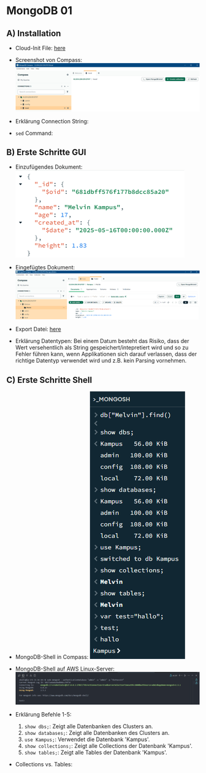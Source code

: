 # MongoDB 01

## A) Installation

- Cloud-Init File: [here](/m165-NoSQL/aws/MongoDB/cloud-init.yml)

- Screenshot von Compass: ![Screenshot von MongoDB Compass](/m165-NoSQL/x-resources/m/01/compass.png)

- Erklärung Connection String: 

- `sed` Command:

## B) Erste Schritte GUI

- Einzufügendes Dokument: ![JSON eines MongoDB Dokument](/m165-NoSQL/x-resources/m/01/json.png)

- Eingefügtes Dokument: ![Eingefügtes JSON Dokument in MongoDB Compass](/m165-NoSQL/x-resources/m/01/document.png)

- Export Datei: [here](./Kampus.Melvin.json)

- Erklärung Datentypen: Bei einem Datum besteht das Risiko, dass der Wert versehentlich als String gespeichert/intepretiert wird und so zu Fehler führen kann, wenn Applikationen sich darauf verlassen, dass der richtige Datentyp verwendet wird und z.B. kein Parsing vornehmen.

## C) Erste Schritte Shell

- MongoDB-Shell in Compass: ![MongoDB-Shell in Compass](/m165-NoSQL/x-resources/m/01/mongosh.png)

- MongoDB-Shell auf AWS Linux-Server: ![MongoDB-Shell auf AWS Linux-Server](/m165-NoSQL/x-resources/m/01/aws.png)

- Erklärung Befehle 1-5:
	1. `show dbs;`: Zeigt alle Datenbanken des Clusters an.
	2. `show databases;`: Zeigt alle Datenbanken des Clusters an.
	3. `use Kampus;`: Verwendet die Datenbank 'Kampus'.
	4. `show collections;`: Zeigt alle Collections der Datenbank 'Kampus'.
	5. `show tables;`: Zeigt alle Tables der Datenbank 'Kampus'.

- Collections vs. Tables: